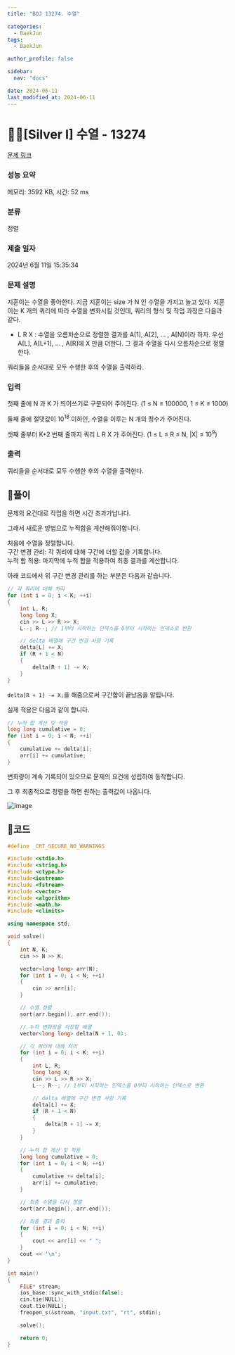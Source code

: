 ```yaml
---
title: "BOJ 13274. 수열"

categories:
  - BaekJun
tags:
  - BaekJun

author_profile: false

sidebar:
  nav: "docs"

date: 2024-06-11
last_modified_at: 2024-06-11
---
```


# 🙇‍♀️[Silver I] 수열 - 13274 

[문제 링크](https://www.acmicpc.net/problem/13274) 

### 성능 요약

메모리: 3592 KB, 시간: 52 ms

### 분류

정렬

### 제출 일자

2024년 6월 11일 15:35:34

### 문제 설명

<p>지훈이는 수열을 좋아한다. 지금 지훈이는 size 가 N 인 수열을 가지고 놀고 있다. 지훈이는 K 개의 쿼리에 따라 수열을 변화시킬 것인데, 쿼리의 형식 및 작업 과정은 다음과 같다.</p>

<ul>
	<li>L R X : 수열을 오름차순으로 정렬한 결과를 A[1], A[2], … , A[N]이라 하자. 우선 A[L], A[L+1], … , A[R]에 X 만큼 더한다. 그 결과 수열을 다시 오름차순으로 정렬한다.</li>
</ul>

<p>쿼리들을 순서대로 모두 수행한 후의 수열을 출력하라.</p>

### 입력 

 <p>첫째 줄에 N 과 K 가 띄어쓰기로 구분되어 주어진다. (1 ≤ N ≤ 100000, 1 ≤ K ≤ 1000)</p>

<p>둘째 줄에 절댓값이 10<sup>18</sup> 이하인, 수열을 이루는 N 개의 정수가 주어진다.</p>

<p>셋째 줄부터 K+2 번째 줄까지 쿼리 L R X 가 주어진다. (1 ≤ L ≤ R ≤ N, |X| ≤ 10<sup>9</sup>)</p>

### 출력 

 <p>쿼리들을 순서대로 모두 수행한 후의 수열을 출력한다.</p>

## 🚀풀이

문제의 요건대로 작업을 하면 시간 초과가납니다.  

그래서 새로운 방법으로 누적합을 계산해줘야합니다.  

처음에 수열을 정렬합니다.  
구간 변경 관리: 각 쿼리에 대해 구간에 더할 값을 기록합니다.  
누적 합 적용: 마지막에 누적 합을 적용하여 최종 결과를 계산합니다.  

아래 코드에서 위 구간 변경 관리를 하는 부분은 다음과 같습니다.  

```cpp
// 각 쿼리에 대해 처리
for (int i = 0; i < K; ++i) 
{
    int L, R;
    long long X;
    cin >> L >> R >> X;
    L--; R--; // 1부터 시작하는 인덱스를 0부터 시작하는 인덱스로 변환

    // delta 배열에 구간 변경 사항 기록
    delta[L] += X;
    if (R + 1 < N) 
    {
        delta[R + 1] -= X;
    }
}
```

`delta[R + 1] -= X;`을 해줌으로써 구간합이 끝났음을 알립니다.  

실제 적용은 다음과 같이 합니다.  

```cpp
// 누적 합 계산 및 적용
long long cumulative = 0;
for (int i = 0; i < N; ++i) 
{
    cumulative += delta[i];
    arr[i] += cumulative;
}
```
변화량이 계속 기록되어 있으므로 문제의 요건에 성립하여 동작합니다.  

그 후 최종적으로 정렬을 하면 원하는 출력값이 나옵니다.  

![image](https://github.com/stopresent/BOJ/assets/86364202/c8c6a84b-f3e0-4b00-b820-b60bdfc92d52)

## 🚀코드

```cpp
#define _CRT_SECURE_NO_WARNINGS

#include <stdio.h>
#include <string.h>
#include <ctype.h>
#include<iostream>
#include <fstream>
#include <vector>
#include <algorithm>
#include <math.h>
#include <climits>

using namespace std;

void solve()
{
    int N, K;
    cin >> N >> K;

    vector<long long> arr(N);
    for (int i = 0; i < N; ++i) 
    {
        cin >> arr[i];
    }

    // 수열 정렬
    sort(arr.begin(), arr.end());

    // 누적 변화량을 저장할 배열
    vector<long long> delta(N + 1, 0);

    // 각 쿼리에 대해 처리
    for (int i = 0; i < K; ++i) 
    {
        int L, R;
        long long X;
        cin >> L >> R >> X;
        L--; R--; // 1부터 시작하는 인덱스를 0부터 시작하는 인덱스로 변환

        // delta 배열에 구간 변경 사항 기록
        delta[L] += X;
        if (R + 1 < N) 
        {
            delta[R + 1] -= X;
        }
    }

    // 누적 합 계산 및 적용
    long long cumulative = 0;
    for (int i = 0; i < N; ++i) 
    {
        cumulative += delta[i];
        arr[i] += cumulative;
    }

    // 최종 수열을 다시 정렬
    sort(arr.begin(), arr.end());

    // 최종 결과 출력
    for (int i = 0; i < N; ++i) 
    {
        cout << arr[i] << " ";
    }
    cout << '\n';
}

int main()
{
	FILE* stream;
	ios_base::sync_with_stdio(false);
	cin.tie(NULL);
	cout.tie(NULL);
	freopen_s(&stream, "input.txt", "rt", stdin);

	solve();

	return 0;
}
```